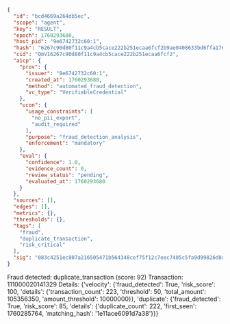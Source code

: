 ```json
{
  "id": "bcd4669a264db5ec",
  "scope": "agent",
  "key": "RESULT",
  "epoch": 1760293680,
  "host_pid": "9e6742732c60:1",
  "hash": "6267c90d80f11c9a4cb5cace222b251ecaa6fcf2b9ae0408633bd6ffa17626b9",
  "cid": "QmV16267c90d80f11c9a4cb5cace222b251ecaa6fcf2",
  "aicp": {
    "prov": {
      "issuer": "9e6742732c60:1",
      "created_at": 1760293680,
      "method": "automated_fraud_detection",
      "vc_type": "VerifiableCredential"
    },
    "ucon": {
      "usage_constraints": [
        "no_pii_export",
        "audit_required"
      ],
      "purpose": "fraud_detection_analysis",
      "enforcement": "mandatory"
    },
    "eval": {
      "confidence": 1.0,
      "evidence_count": 0,
      "review_status": "pending",
      "evaluated_at": 1760293680
    }
  },
  "sources": [],
  "edges": [],
  "metrics": {},
  "thresholds": {},
  "tags": [
    "fraud",
    "duplicate_transaction",
    "risk_critical"
  ],
  "sig": "083c4251ec807a216505471b564348cef75f12c7eec7405c5fa9d99826d8de6b"
}
```

Fraud detected: duplicate_transaction (score: 92)
Transaction: 111000020141329
Details: {'velocity': {'fraud_detected': True, 'risk_score': 100, 'details': {'transaction_count': 223, 'threshold': 50, 'total_amount': 105356350, 'amount_threshold': 10000000}}, 'duplicate': {'fraud_detected': True, 'risk_score': 85, 'details': {'duplicate_count': 222, 'first_seen': 1760285764, 'matching_hash': '1e11ace6091d7a38'}}}